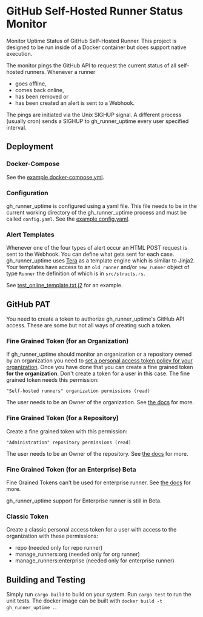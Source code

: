 # GitHub Self-Hosted Runner Status Monitor
Monitor Uptime Status of GitHub Self-Hosted Runner.
This project is designed to be run inside of a Docker container but does support native execution.

The monitor pings the GitHub API to request the current status of all self-hosted runners.
Whenever a runner
- goes offline,
- comes back online,
- has been removed or
- has been created
an alert is sent to a Webhook.

The pings are initiated via the Unix SIGHUP signal.
A different process (usually cron) sends a SIGHUP to gh_runner_uptime every user specified interval.

## Deployment
### Docker-Compose
See the [example docker-compose.yml](./example_deployment/docker-compose.yml).

### Configuration
gh_runner_uptime is configured using a yaml file.
This file needs to be in the current working directory of the gh_runner_uptime process and must be called `config.yaml`.
See the [example config.yaml](./example_deployment/config.yaml).

### Alert Templates
Whenever one of the four types of alert occur an HTML POST request is sent to the Webhook.
You can define what gets sent for each case.
gh_runner_uptime uses [Tera](https://keats.github.io/tera) as a template engine which is similar to Jinja2.
Your templates have access to an `old_runner` and/or `new_runner` object of type `Runner` the definition of which is in `src/structs.rs`.

See [test_online_template.txt.j2](./src/tests/test_online_template.txt.j2) for an example.

## GitHub PAT
You need to create a token to authorize gh_runner_uptime's GitHub API access.
These are some but not all ways of creating such a token.

### Fine Grained Token (for an Organization)
If gh_runner_uptime should monitor an organization or a repository owned by an organization you need to [set a personal access token policy for your organization](https://docs.github.com/en/enterprise-server@3.12/organizations/managing-programmatic-access-to-your-organization/setting-a-personal-access-token-policy-for-your-organization).
Once you have done that you can create a fine grained token **for the organization**.
Don't create a token for a user in this case.
The fine grained token needs this permission:
```
"Self-hosted runners" organization permissions (read)
```
The user needs to be an Owner of the organization.
See [the docs](https://docs.github.com/en/enterprise-server@3.12/rest/actions/self-hosted-runners?apiVersion=2022-11-28#list-self-hosted-runners-for-an-organization--fine-grained-access-tokens) for more.

### Fine Grained Token (for a Repository)
Create a fine grained token with this permission:
```
"Administration" repository permissions (read)
```
The user needs to be an Owner of the repository.
See [the docs](https://docs.github.com/en/enterprise-server@3.12/rest/actions/self-hosted-runners?apiVersion=2022-11-28#list-self-hosted-runners-for-a-repository--fine-grained-access-tokens) for more.

### Fine Grained Token (for an Enterprise) Beta
Fine Grained Tokens can't be used for enterprise runner.
See [the docs](https://docs.github.com/en/enterprise-server@3.12/rest/actions/self-hosted-runners?apiVersion=2022-11-28#list-self-hosted-runners-for-an-enterprise--fine-grained-access-tokens) for more.

gh_runner_uptime support for Enterprise runner is still in Beta.

### Classic Token
Create a classic personal access token for a user with access to the organization with these permissions:
- repo (needed only for repo runner)
- manage_runners:org (needed only for org runner)
- manage_runners:enterprise  (needed only for enterprise runner)

## Building and Testing
Simply run `cargo build` to build on your system.
Run `cargo test` to run the unit tests.
The docker image can be built with `docker build -t gh_runner_uptime .`.
